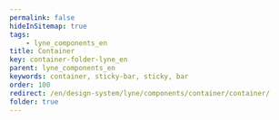 ```yaml
---
permalink: false
hideInSitemap: true
tags: 
    - lyne_components_en
title: Container
key: container-folder-lyne_en
parent: lyne_components_en
keywords: container, sticky-bar, sticky, bar
order: 100
redirect: /en/design-system/lyne/components/container/container/
folder: true
---
```

